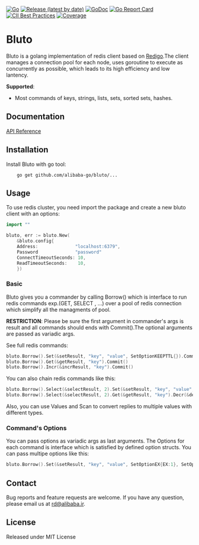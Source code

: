 [![Go](https://github.com/alibaba-go/bluto/workflows/Go/badge.svg)](https://github.com/alibaba-go/bluto/actions)
[![Release (latest by date)](https://img.shields.io/github/v/tag/alibaba-go/bluto.svg)](https://github.com/alibaba-go/bluto/releases?style=flat-square)
[![GoDoc](https://pkg.go.dev/badge/github.com/alibaba-go/bluto?status.svg)](https://pkg.go.dev/github.com/alibaba-go/bluto?tab=doc)
[![Go Report Card](https://goreportcard.com/badge/github.com/alibaba-go/bluto)](https://goreportcard.com/report/github.com/alibaba-go/bluto)
[![CII Best Practices](https://bestpractices.coreinfrastructure.org/projects/4289/badge)](https://bestpractices.coreinfrastructure.org/projects/4289)
[![Coverage](https://codecov.io/gh/alibaba-go/bluto/branch/master/graph/badge.svg)](https://codecov.io/gh/alibaba-go/bluto)


# Bluto
Bluto is a golang implementation of redis client based on [Redigo](https://github.com/gomodule/redigo).The client manages a connection pool 
for each node, uses goroutine to execute as concurrently as possible, which leads 
to its high efficiency and low lantency.

**Supported**:
* Most commands of keys, strings, lists, sets, sorted sets, hashes.


## Documentation
[API Reference](https://pkg.go.dev/github.com/alibaba-go/bluto)

## Installation
Install Bluto with go tool:
```
    go get github.com/alibaba-go/bluto/...
```
    
## Usage
To use redis cluster, you need import the package and create a new bluto client
with an options:
```go
import ""

bluto, err := bluto.New(
    &bluto.config{
    Address:              "localhost:6379",
    Password              "password"
    ConnectTimeoutSeconds: 10,
    ReadTimeoutSeconds:    10,
    })
```

### Basic
Bluto gives you a commander by calling Borrow() which is interface to run redis commands exp.(GET, SELECT , ...) over a pool of redis connection which simplify all the managments of pool. 


**RESTRICTION**: Please be sure the first argument in commander's args is result and all commands should ends with Commit().The optional arguments are passed as variadic args.

See full redis commands: 

```go
bluto.Borrow().Set(&setResult, "key", "value", SetOptionKEEPTTL{}).Commit()
bluto.Borrow().Get(&getResult, "key").Commit()
bluto.Borrow().Incr(&incrResult, "key").Commit()
```
You can also chain redis commands like this:
```go
bluto.Borrow().Select(&selectResult, 2).Set(&setResult, "key", "value",SetOptionKEEPTTL{}).Incr(&incrResult, "key").Commit()
bluto.Borrow().Select(&selectResult, 2).Get(&getResult, "key").Decr(&decrResult, "key").Del(&delResult, "key").Commit()
```
Also, you can use Values and Scan to convert replies to multiple values with different types.

### Command's Options
You can pass options as variadic args as last arguments.
The Options for each command is interface which is satisfied by defined option structs.
You can pass multipe options like this:
```go
bluto.Borrow().Set(&setResult, "key", "value", SetOptionEX{EX:1}, SetOptionNX{}, SetOptionKEEPTTL{}).Commit()
```
## Contact
Bug reports and feature requests are welcome.
If you have any question, please email us at rd@alibaba.ir.

## License
Released under MIT License 
